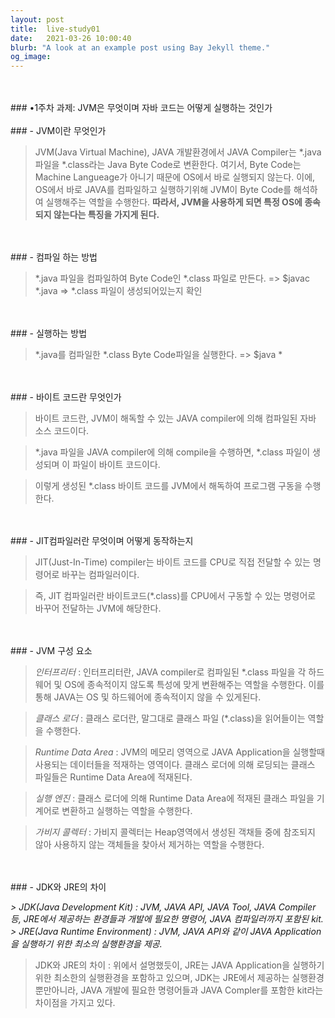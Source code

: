 ```yaml
---
layout: post
title:  live-study01
date:   2021-03-26 10:00:40
blurb: "A look at an example post using Bay Jekyll theme."
og_image:
---
```

<br />

<br />
### •1주차 과제: JVM은 무엇이며 자바 코드는 어떻게 실행하는 것인가
<br />

<br />
### - JVM이란 무엇인가

> JVM(Java Virtual Machine), JAVA 개발환경에서 JAVA Compiler는 *.java파일을 *.class라는 Java Byte Code로 변환한다.
> 여기서, Byte Code는 Machine Langueage가 아니기 때문에 OS에서 바로 실행되지 않는다.
> 이에, OS에서 바로 JAVA를 컴파일하고 실행하기위해 JVM이 Byte Code를 해석하여 실행해주는 역할을 수행한다.
> **따라서, JVM을 사용하게 되면 특정 OS에 종속되지 않는다는 특징을 가지게 된다.**
<br />

<br />
### - 컴파일 하는 방법

> *.java 파일을 컴파일하여 Byte Code인 *.class 파일로 만든다.
> => $javac *.java
> => *.class 파일이 생성되어있는지 확인
<br />

<br />
### - 실행하는 방법

> *.java를 컴파일한 *.class Byte Code파일을 실행한다.
> => $java *
<br />

<br />
### - 바이트 코드란 무엇인가

> 바이트 코드란, JVM이 해독할 수 있는 JAVA compiler에 의해 컴파일된 자바 소스 코드이다.

> *.java 파일을 JAVA compiler에 의해 compile을 수행하면, *.class 파일이 생성되며 이 파일이 바이트 코드이다.

> 이렇게 생성된 *.class 바이트 코드를 JVM에서 해독하여 프로그램 구동을 수행한다.
<br />

<br />
### - JIT컴파일러란 무엇이며 어떻게 동작하는지

> JIT(Just-In-Time) compiler는 바이트 코드를 CPU로 직접 전달할 수 있는 명령어로 바꾸는 컴파일러이다.

> 즉, JIT 컴파일러란 바이트코드(*.class)를 CPU에서 구동할 수 있는 명령어로 바꾸어 전달하는 JVM에 해당한다.
<br />

<br />
### - JVM 구성 요소

> _인터프리터_ : 인터프리터란, JAVA compiler로 컴파일된 *.class 파일을 각 하드웨어 및 OS에 종속적이지 않도록 특성에 맞게 변환해주는 역할을 수행한다. 이를 통해 JAVA는 OS 및 하드웨어에 종속적이지 않을 수 있게된다.

> _클래스 로더_ : 클래스 로더란, 말그대로 클래스 파일 (*.class)을 읽어들이는 역할을 수행한다.

> _Runtime Data Area_ : JVM의 메모리 영역으로 JAVA Application을 실행할때 사용되는 데이터들을 적재하는 영역이다. 클래스 로더에 의해 로딩되는 클래스 파일들은 Runtime Data Area에 적재된다.

> _실행 엔진_ : 클래스 로더에 의해 Runtime Data Area에 적재된 클래스 파일을 기계어로 변환하고 실행하는 역할을 수행한다.

> _가비지 콜렉터_ : 가비지 콜렉터는 Heap영역에서 생성된 객채들 중에 참조되지 않아 사용하지 않는 객체들을 찾아서 제거하는 역할을 수행한다. 
<br />

<br />
### - JDK와 JRE의 차이

__> JDK(Java Development Kit) : JVM, JAVA API, JAVA Tool, JAVA Compiler 등, JRE에서 제공하는 환경들과 개발에 필요한 명령어, JAVA 컴파일러까지 포함된 kit._
_> JRE(Java Runtime Environment) : JVM, JAVA API와 같이 JAVA Application을 실행하기 위한 최소의 실행환경을 제공.__

> JDK와 JRE의 차이 : 위에서 설명했듯이, JRE는 JAVA Application을 실행하기 위한 최소한의 실행환경을 포함하고 있으며, JDK는 JRE에서 제공하는 실행환경뿐만아니라, JAVA 개발에 필요한 명령어들과 JAVA Compler를 포함한 kit라는 차이점을 가지고 있다.
<br />
